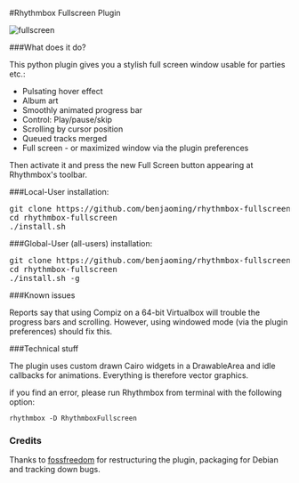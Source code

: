 #Rhythmbox Fullscreen Plugin

![fullscreen](http://i216.photobucket.com/albums/cc33/benjaoming/Screenshotfrom2013-02-10195009_zps3f50706d.png)

###What does it do?

This python plugin gives you a stylish full screen window usable for parties etc.:

 - Pulsating hover effect
 - Album art
 - Smoothly animated progress bar
 - Control: Play/pause/skip
 - Scrolling by cursor position
 - Queued tracks merged
 - Full screen - or maximized window via the plugin preferences 
    
Then activate it and press the new Full Screen button
appearing at Rhythmbox's toolbar.

###Local-User installation:

<pre>
git clone https://github.com/benjaoming/rhythmbox-fullscreen
cd rhythmbox-fullscreen
./install.sh
</pre>

###Global-User (all-users) installation:

<pre>
git clone https://github.com/benjaoming/rhythmbox-fullscreen
cd rhythmbox-fullscreen
./install.sh -g
</pre>

###Known issues

Reports say that using Compiz on a 64-bit Virtualbox will trouble the progress bars and scrolling. However, using windowed mode (via the plugin preferences) should fix this. 

###Technical stuff

The plugin uses custom drawn Cairo widgets in a DrawableArea and idle callbacks for animations. Everything is therefore vector graphics. 

if you find an error, please run Rhythmbox from terminal with the following option:

    rhythmbox -D RhythmboxFullscreen

### Credits

Thanks to [fossfreedom](https://github.com/fossfreedom/) for restructuring the plugin, packaging for Debian and tracking down bugs.
